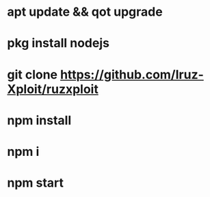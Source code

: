 # apt update && qot upgrade 
# pkg install nodejs
# git clone https://github.com/Iruz-Xploit/ruzxploit
# npm install
# npm i
# npm start
